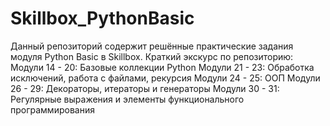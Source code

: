 # Skillbox_PythonBasic
Данный репозиторий содержит решённые практические задания модуля Python Basic в Skillbox.
Краткий экскурс по репозиторию:
Модули 14 - 20: Базовые коллекции Python 
Модули 21 - 23: Обработка исключений, работа с файлами, рекурсия
Модули 24 - 25: ООП
Модули 26 - 29: Декораторы, итераторы и генераторы
Модули 30 - 31: Регулярные выражения и элементы функционального программирования
